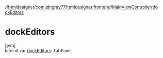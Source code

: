 //[htmldesigner](../../../index.md)/[com.jdngray77.htmldesigner.frontend](../index.md)/[MainViewController](index.md)/[dockEditors](dock-editors.md)

# dockEditors

[jvm]\
lateinit var [dockEditors](dock-editors.md): TabPane

